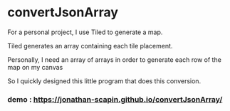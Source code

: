 # convertJsonArray

For a personal project, I use Tiled to generate a map.

Tiled generates an array containing each tile placement.

Personally, I need an array of arrays in order to generate each row of the map on my canvas

So I quickly designed this little program that does this conversion.

### demo : https://jonathan-scapin.github.io/convertJsonArray/